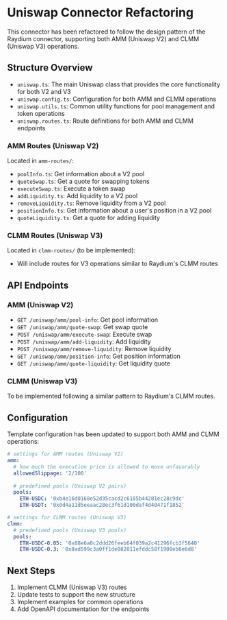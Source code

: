 # Uniswap Connector Refactoring

This connector has been refactored to follow the design pattern of the Raydium connector, supporting both AMM (Uniswap V2) and CLMM (Uniswap V3) operations.

## Structure Overview

- `uniswap.ts`: The main Uniswap class that provides the core functionality for both V2 and V3
- `uniswap.config.ts`: Configuration for both AMM and CLMM operations
- `uniswap.utils.ts`: Common utility functions for pool management and token operations
- `uniswap.routes.ts`: Route definitions for both AMM and CLMM endpoints

### AMM Routes (Uniswap V2)

Located in `amm-routes/`:
- `poolInfo.ts`: Get information about a V2 pool
- `quoteSwap.ts`: Get a quote for swapping tokens
- `executeSwap.ts`: Execute a token swap
- `addLiquidity.ts`: Add liquidity to a V2 pool
- `removeLiquidity.ts`: Remove liquidity from a V2 pool
- `positionInfo.ts`: Get information about a user's position in a V2 pool
- `quoteLiquidity.ts`: Get a quote for adding liquidity

### CLMM Routes (Uniswap V3)

Located in `clmm-routes/` (to be implemented):
- Will include routes for V3 operations similar to Raydium's CLMM routes

## API Endpoints

### AMM (Uniswap V2)

- `GET /uniswap/amm/pool-info`: Get pool information
- `GET /uniswap/amm/quote-swap`: Get swap quote
- `POST /uniswap/amm/execute-swap`: Execute swap
- `POST /uniswap/amm/add-liquidity`: Add liquidity
- `POST /uniswap/amm/remove-liquidity`: Remove liquidity
- `GET /uniswap/amm/position-info`: Get position information
- `GET /uniswap/amm/quote-liquidity`: Get liquidity quote

### CLMM (Uniswap V3)

To be implemented following a similar pattern to Raydium's CLMM routes.

## Configuration

Template configuration has been updated to support both AMM and CLMM operations:

```yaml
# settings for AMM routes (Uniswap V2)
amm:
  # how much the execution price is allowed to move unfavorably
  allowedSlippage: '2/100'
  
  # predefined pools (Uniswap V2 pairs)
  pools:
    ETH-USDC: '0xb4e16d0168e52d35cacd2c6185b44281ec28c9dc'
    ETH-USDT: '0x0d4a11d5eeaac28ec3f61d100daf4d40471f1852'

# settings for CLMM routes (Uniswap V3)
clmm:
  # predefined pools (Uniswap V3 pools)
  pools:
    ETH-USDC-0.05: '0x88e6a0c2ddd26feeb64f039a2c41296fcb3f5640'
    ETH-USDC-0.3: '0x8ad599c3a0ff1de082011efddc58f1908eb6e6d8'
```

## Next Steps

1. Implement CLMM (Uniswap V3) routes
2. Update tests to support the new structure
3. Implement examples for common operations
4. Add OpenAPI documentation for the endpoints